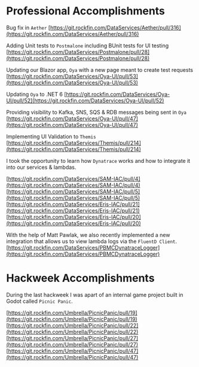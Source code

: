 # Professional Accomplishments

Bug fix in `Aether` [https://git.rockfin.com/DataServices/Aether/pull/316](https://git.rockfin.com/DataServices/Aether/pull/316)

Adding Unit tests to `Postmalone` including BUnit tests for UI testing [https://git.rockfin.com/DataServices/Postmalone/pull/28](https://git.rockfin.com/DataServices/Postmalone/pull/28)

Updating our Blazor app, `Oya` with a new page meant to create test requests [https://git.rockfin.com/DataServices/Oya-UI/pull/53](https://git.rockfin.com/DataServices/Oya-UI/pull/53)

Updating `Oya` to .NET 6 [https://git.rockfin.com/DataServices/Oya-UI/pull/52](https://git.rockfin.com/DataServices/Oya-UI/pull/52)

Providing visibility to Kafka, SNS, SQS & RDB messages being sent in `Oya` [https://git.rockfin.com/DataServices/Oya-UI/pull/47](https://git.rockfin.com/DataServices/Oya-UI/pull/47)

Implementing UI Validation to `Themis`
[https://git.rockfin.com/DataServices/Themis/pull/214](https://git.rockfin.com/DataServices/Themis/pull/214)

I took the opportunity to learn how `Dynatrace` works and how to integrate it into our services & lambdas.

[https://git.rockfin.com/DataServices/SAM-IAC/pull/4](https://git.rockfin.com/DataServices/SAM-IAC/pull/4)
[https://git.rockfin.com/DataServices/SAM-IAC/pull/5](https://git.rockfin.com/DataServices/SAM-IAC/pull/5)
[https://git.rockfin.com/DataServices/Eris-IAC/pull/21](https://git.rockfin.com/DataServices/Eris-IAC/pull/21)
[https://git.rockfin.com/DataServices/Eris-IAC/pull/20](https://git.rockfin.com/DataServices/Eris-IAC/pull/20)

With the help of Matt Pawlak, we also recently implemented a new integration that allows us to view lambda logs via the `FluentD Client`.
[https://git.rockfin.com/DataServices/PBMCDynatraceLogger](https://git.rockfin.com/DataServices/PBMCDynatraceLogger)

# Hackweek Accomplishments

During the last hackweek I was apart of an internal game project built in Godot called `Picnic Panic`.

[https://git.rockfin.com/Umbrella/PicnicPanic/pull/19](https://git.rockfin.com/Umbrella/PicnicPanic/pull/19)
[https://git.rockfin.com/Umbrella/PicnicPanic/pull/22](https://git.rockfin.com/Umbrella/PicnicPanic/pull/22)
[https://git.rockfin.com/Umbrella/PicnicPanic/pull/27](https://git.rockfin.com/Umbrella/PicnicPanic/pull/27)
[https://git.rockfin.com/Umbrella/PicnicPanic/pull/47](https://git.rockfin.com/Umbrella/PicnicPanic/pull/47)

